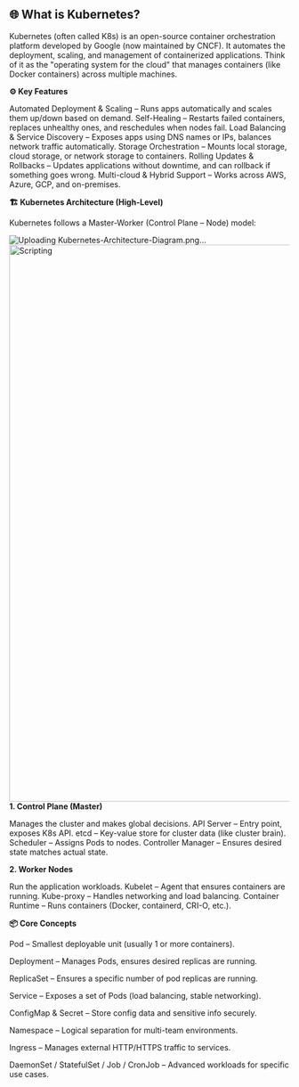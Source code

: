## 🌐 What is Kubernetes?

Kubernetes (often called K8s) is an open-source container orchestration platform developed by Google (now maintained by CNCF).
It automates the deployment, scaling, and management of containerized applications.
Think of it as the "operating system for the cloud" that manages containers (like Docker containers) across multiple machines.

**⚙️ Key Features**

Automated Deployment & Scaling – Runs apps automatically and scales them up/down based on demand.
Self-Healing – Restarts failed containers, replaces unhealthy ones, and reschedules when nodes fail.
Load Balancing & Service Discovery – Exposes apps using DNS names or IPs, balances network traffic automatically.
Storage Orchestration – Mounts local storage, cloud storage, or network storage to containers.
Rolling Updates & Rollbacks – Updates applications without downtime, and can rollback if something goes wrong.
Multi-cloud & Hybrid Support – Works across AWS, Azure, GCP, and on-premises.

**🏗️ Kubernetes Architecture (High-Level)**

Kubernetes follows a Master-Worker (Control Plane – Node) model:

![Uploading Kubernetes-Architecture-Diagram.png…]()
<img align="right" alt="Scripting" width="1000" src="https://images.prismic.io/qovery/65c2461a615e73009ec45688_unnamed-16-.png?auto=format,compress">


**1. Control Plane (Master)**

Manages the cluster and makes global decisions.
API Server – Entry point, exposes K8s API.
etcd – Key-value store for cluster data (like cluster brain).
Scheduler – Assigns Pods to nodes.
Controller Manager – Ensures desired state matches actual state.

**2. Worker Nodes**

Run the application workloads.
Kubelet – Agent that ensures containers are running.
Kube-proxy – Handles networking and load balancing.
Container Runtime – Runs containers (Docker, containerd, CRI-O, etc.).

**📦 Core Concepts**

Pod – Smallest deployable unit (usually 1 or more containers).

Deployment – Manages Pods, ensures desired replicas are running.

ReplicaSet – Ensures a specific number of pod replicas are running.

Service – Exposes a set of Pods (load balancing, stable networking).

ConfigMap & Secret – Store config data and sensitive info securely.

Namespace – Logical separation for multi-team environments.

Ingress – Manages external HTTP/HTTPS traffic to services.

DaemonSet / StatefulSet / Job / CronJob – Advanced workloads for specific use cases.
